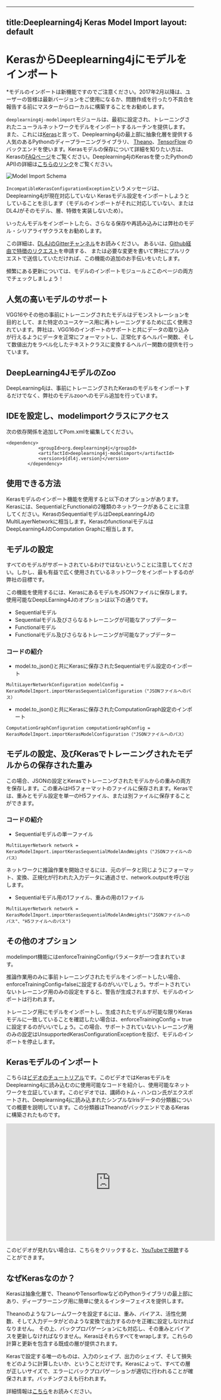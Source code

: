 ----
title:Deeplearning4j Keras Model Import
layout: default
---

# KerasからDeeplearning4jにモデルをインポート

*モデルのインポートは新機能ですのでご注意ください。2017年2月以降は、ユーザーの皆様は最新バージョンをご使用になるか、問題作成を行ったり不具合を報告する前にマスターからローカルに構築することをお勧めします。 

`deeplearning4j-modelimport`モジュールは、最初に設定され、トレーニングされたニューラルネットワークモデルをインポートするルーチンを提供します。
また、これには[Keras](https://keras.io/)と言って、Deeplearning4jの最上部に抽象化層を提供する人気のあるPythonのディープラーニングライブラリ、
[Theano](http://deeplearning.net/software/theano/)、[TensorFlow](https://www.tensorflow.org)
のバックエンドを使います。Kerasモデルの保存について詳細を知りたい方は、Kerasの[FAQページ](https://keras.io/getting-started/faq/#how-can-i-save-a-keras-model)をご覧ください。Deeplearning4jのKerasを使ったPythonのAPI)の詳細は[こちらのリンク](https://github.com/crockpotveggies/dl4j-examples/tree/keras-examples/dl4j-keras-examples)をご覧ください。

![Model Import Schema](./img/model-import-keras.png)

`IncompatibleKerasConfigurationException`というメッセージは、Deeplearning4jが現在対応していない
Kerasモデル設定をインポートしようとしていることを示します（モデルのインポートがそれに対応していない、またはDL4Jがそのモデル、層、特徴を実装しないため）。

いったんモデルをインポートしたら、さらなる保存や再読み込みには弊社のモデル・シリアライザクラスをお勧めします。 

この詳細は、[DL4JのGitterチャンネル](https://gitter.im/deeplearning4j/deeplearning4j)をお読みください。
あるいは、[Github経由で特徴のリクエスト](https://github.com/deeplearning4j/deeplearning4j/issues)を申請する、
または必要な変更を書いて弊社にプルリクエストで送信していただければ、この機能の追加のお手伝いをいたします。


頻繁にある更新については、モデルのインポートモジュール*と*このページの両方でチェックしましょう！

## 人気の高いモデルのサポート

VGG16やその他の事前にトレーニングされたモデルはデモンストレーションを目的として、また特定のユースケース用に再トレーニングするために広く使用されています。弊社は、VGG16のインポートのサポートと共にデータの取り込みが行えるようにデータを正常にフォーマットし、正常化するヘルパー関数、そして数値出力をラベル化したテキストクラスに変換するヘルパー関数の提供を行っています。  

## DeepLearning4JモデルのZoo

DeepLearning4jは、事前にトレーニングされたKerasのモデルをインポートするだけでなく、弊社のモデルzooへのモデル追加を行っています。 

## IDEを設定し、modelimportクラスにアクセス

次の依存関係を追加してPom.xmlを編集してください。

```
<dependency>
            <groupId>org.deeplearning4j</groupId>
            <artifactId>deeplearning4j-modelimport</artifactId>
            <version>${dl4j.version}</version>
        </dependency>
```

## 使用できる方法

Kerasモデルのインポート機能を使用すると以下のオプションがあります。Kerasには、SequentialとFunctionalの2種類のネットワークがあることに注意してください。KerasのSequentialモデルはDeepLeanring4JのMultiLayerNetworkに相当します。KerasのfunctionalモデルはDeepLearning4JのComputation Graphに相当します。  

## モデルの設定

すべてのモデルがサポートされているわけではないということに注意してください。しかし、最も有益で広く使用されているネットワークをインポートするのが弊社の目標です。

この機能を使用するには、KerasにあるモデルをJSONファイルに保存します。使用可能なDeepLEarning4Jのオプションは以下の通りです。 

* Sequentialモデル 
* Sequentialモデル及びさらなるトレーニングが可能なアップデーター
* Functionalモデル
* Functionalモデル及びさらなるトレーニングが可能なアップデーター

### コードの紹介

* model.to_json()と共にKerasに保存されたSequentialモデル設定のインポート

```
MultiLayerNetworkConfiguration modelConfig = KerasModelImport.importKerasSequentialConfiguration（"JSONファイルへのパス）

```

* model.to_json()と共にKerasに保存されたComputationGraph設定のインポート

```
ComputationGraphConfiguration computationGraphConfig = KerasModelImport.importKerasModelConfiguration（"JSONファイルへのパス）

```






## モデルの設定、及びKerasでトレーニングされたモデルからの保存された重み

この場合、JSONの設定とKerasでトレーニングされたモデルからの重みの両方を保存します。この重みはH5フォーマットのファイルに保存されます。Kerasでは、重みとモデル設定を単一のH5ファイル、または別ファイルに保存することができます。 

### コードの紹介

* Sequentialモデルの単一ファイル

```
MultiLayerNetwork network = KerasModelImport.importKerasSequentialModelAndWeights（"JSONファイルへのパス）

```

ネットワークに推論作業を開始させるには、元のデータと同じようにフォーマット、変換、正規化が行われた入力データに通過させ、network.outputを呼び出します。

* Sequentialモデル用の1ファイル、重みの用の1ファイル 


```
MultiLayerNetwork network = KerasModelImport.importKerasSequentialModelAndWeights("JSONファイルへのパス"、"H5ファイルへのパス")

```

## その他のオプション

modelimport機能にはenforceTrainingConfigパラメータが一つ含まれています。 

推論作業用のみに事前トレーニングされたモデルをインポートしたい場合、enforceTrainingConfig=falseに設定するのがいいでしょう。サポートされていないトレーニング用のみの設定をすると、警告が生成されますが、モデルのインポートは行われます。

トレーニング用にモデルをインポートし、生成されたモデルが可能な限りKerasモデルに一致していることを確認したい場合は、enforceTrainingConfig = trueに設定するのがいいでしょう。この場合、サポートされていないトレーニング用のみの設定はUnsupportedKerasConfigurationExceptionを投げ、モデルのインポートを停止します。



## Kerasモデルのインポート

こちらは[ビデオのチュートリアル](https://www.youtube.com/embed/bI1aR1Tj2DM)です。このビデオではKerasモデルをDeeplearning4jに読み込むのに使用可能なコードを紹介し、使用可能なネットワークを立証しています。このビデオでは、講師のトム・ハンロン氏がエクスポートされ、Deeplearning4jに読み込まれたシンプルなIrisデータの分類器についての概要を説明しています。この分類器はTheanoがバックエンドであるKerasに構築されたものです。

<iframe width="560" height="315" src="https://www.youtube.com/embed/bI1aR1Tj2DM" frameborder="0" allowfullscreen></iframe>

このビデオが見れない場合は、こちらをクリックすると、[YouTubeで視聴](https://www.youtube.com/embed/bI1aR1Tj2DM)することができます。

## なぜKerasなのか？

Kerasは抽象化層で、TheanoやTensorflowなどのPythonライブラリの最上部にあり、ディープラーニング用に簡単に使えるインターフェイスを提供します。 

Theanoのようなフレームワークを設定するには、重み、バイアス、活性化関数、そして入力データがどのような変換で出力するのかを正確に設定しなければなりません。 
その上、バックプロパゲーションにも対応し、その重みとバイアスを更新しなければなりません。Kerasはそれらすべてをwrapします。これらの計算と更新を包含する既成の層が提供されます。

Kerasで設定する唯一のものは、入力のシェイプ、出力のシェイプ、そして損失をどのように計算したいか、ということだけです。Kerasによって、すべての層が正しいサイズで、エラーにバックプロパゲーションが適切に行われることが確保されます。バッチングさえも行われます。

詳細情報は[こちら](http://deeplearning4j.org/keras)をお読みください。





